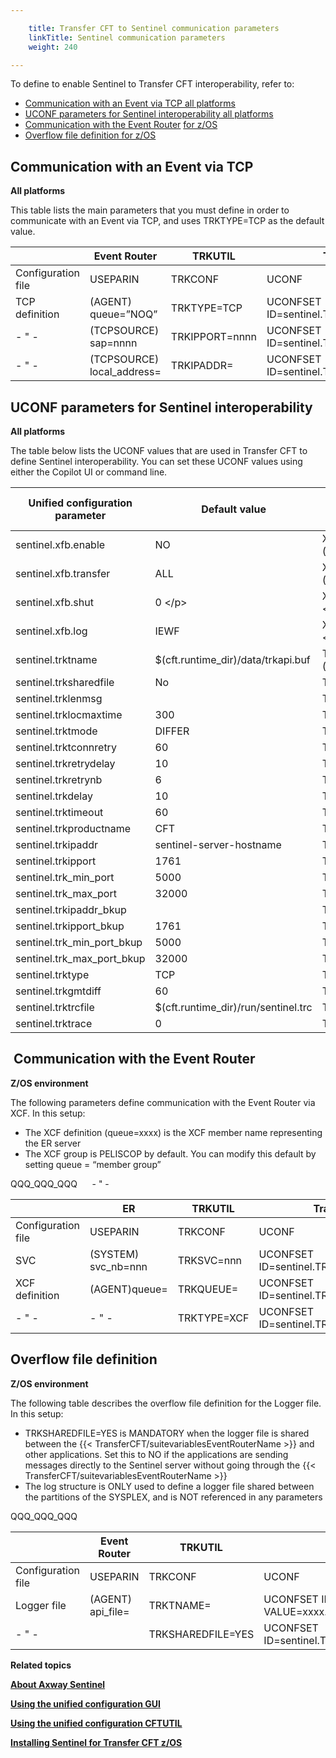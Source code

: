 ```yaml
---

    title: Transfer CFT to Sentinel communication parameters
    linkTitle: Sentinel communication parameters
    weight: 240

---
```

To define to enable Sentinel to Transfer CFT interoperability, refer to:

- [](#Communication%20with%20the%20Event%20Router)[Communication with an Event via TCP all platforms](#Communication%20with%20an%20Event%20via%20TCP) 
- [UCONF parameters for Sentinel interoperability all platforms](#UCONF%20parameters%20for%20Sentinel%20interoperability)
- [Communication with the Event Router](#Communication%20with%20the%20Event%20Router) [for z/OS](#Communication%20with%20the%20Event%20Router)   
- [Overflow file definition for z/OS](#Overflow%20file%20definition) 

<span id="Communication with an Event via TCP"></span>

## Communication with an Event via TCP

**All platforms**

This table lists the main parameters that you must define in order to communicate with an Event via TCP, and uses TRKTYPE=TCP as the default value.


|   | Event Router  | TRKUTIL  | Transfer CFT  |
| --- | --- | --- | --- |
| Configuration file  | USEPARIN  | TRKCONF  | UCONF  |
| TCP definition  | (AGENT)<br/> queue=”NOQ” | TRKTYPE=TCP  | UCONFSET ID=sentinel.TRKTYPE,VALUE=TCP  |
| - " -  | (TCPSOURCE) sap=nnnn  | TRKIPPORT=nnnn  | UCONFSET ID=sentinel.TRKIPPORT,VALUE=nnnn  |
| - " -  | (TCPSOURCE)<br/> local_address= | TRKIPADDR=  | UCONFSET ID=sentinel.TRKIPADDR,VALUE=  |


<span id="UCONF parameters for Sentinel interoperability"></span>

## UCONF parameters for Sentinel interoperability

**All platforms**

The table below lists the UCONF values that are used in Transfer CFT to define Sentinel interoperability. You can set these UCONF values using either the Copilot UI or command line.


| Unified configuration parameter  | Default value  | Former Sentinel parameter name<br/> trkapi.cfg |
| --- | --- | --- |
| sentinel.xfb.enable  | NO  | XFB.Sentinel (trkapi.cfg)  |
| sentinel.xfb.transfer | ALL | XFB.Transfer (trkapi.cfg) &lt;/p&gt; |
| sentinel.xfb.shut | 0 &lt;/p&gt; | XFB.Shut (trkapi.cfg) &lt;/p&gt; |
| sentinel.xfb.log | IEWF | XFB.Log (trkapi.cfg) &lt;/p&gt; |
| sentinel.trktname | $(cft.runtime_dir)/data/trkapi.buf  | TRKTNAME (trkapi.cfg)  |
| sentinel.trksharedfile  | No  | TRKSHAREDFILE  |
| sentinel.trklenmsg  |   | TRKLENMSG  |
| sentinel.trklocmaxtime  | 300  | TRKLOCMAXTIME  |
| sentinel.trktmode  | DIFFER | TRKTMODE  |
| sentinel.trktconnretry  | 60 | TRKTCONNRETRY  |
| sentinel.trkretrydelay  | 10 | TRKRETRYDELAY  |
| sentinel.trkretrynb  | 6 | TRKRETRYNB  |
| sentinel.trkdelay  | 10 | TRKDELAY  |
| sentinel.trktimeout  | 60 | TRKTIMEOUT  |
| sentinel.trkproductname  | CFT  | TRKPRODUCTNAME  |
| sentinel.trkipaddr  | sentinel-server-hostname  | TRKIPADDR  |
| sentinel.trkipport  | 1761  | TRKIPPORT  |
| sentinel.trk_min_port  | 5000  | TRK_MIN_PORT  |
| sentinel.trk_max_port  | 32000 | TRK_MAX_PORT  |
| sentinel.trkipaddr_bkup |   | TRKIPADDR_BKUP  |
| sentinel.trkipport_bkup  | 1761  | TRKIPPORT_BKUP  |
| sentinel.trk_min_port_bkup  | 5000  | TRK_MIN_PORT_BKUP  |
| sentinel.trk_max_port_bkup  | 32000  | TRK_MAX_PORT_BKUP  |
| sentinel.trktype  | TCP  | TRKTYPE  |
| sentinel.trkgmtdiff  | 60  | TRKGMTDIFF  |
| sentinel.trktrcfile  | $(cft.runtime_dir)/run/sentinel.trc  | TRKTRCFILE  |
| sentinel.trktrace  | 0  | TRKTRACE  |


<span id="Communication with the Event Router"></span>

##  Communication with the Event Router

**Z/OS environment**

The following parameters define communication with the Event Router via XCF. In this setup:

- The XCF definition (queue=xxxx) is the XCF member name representing the ER server
- The XCF group is PELISCOP by default. You can modify this default by setting queue = “member group”

QQQ\_QQQ\_QQQ      - " -


|   | ER  | TRKUTIL  | Transfer CFT  |
| --- | --- | --- | --- |
| Configuration file  | USEPARIN  | TRKCONF  | UCONF  |
| SVC  | (SYSTEM)<br/> svc_nb=nnn | TRKSVC=nnn  | UCONFSET ID=sentinel.TRKSVC,VALUE=nnn  |
| XCF definition  | (AGENT)queue=  | TRKQUEUE=  | UCONFSET ID=sentinel.TRKQUEUE,VALUE=xxxx  |
|  - " -  |  - " -  | TRKTYPE=XCF  | UCONFSET ID=sentinel.TRKTYPE,VALUE=XCF  |


<span id="Overflow file definition"></span>

## Overflow file definition

**Z/OS environment**

The following table describes the overflow file definition for the Logger file. In this setup:

- TRKSHAREDFILE=YES is MANDATORY when the logger file is shared between the {{< TransferCFT/suitevariablesEventRouterName >}} and other applications. Set this to NO if the applications are sending messages directly to the Sentinel server without going through the {{< TransferCFT/suitevariablesEventRouterName >}}
- The log structure is ONLY used to define a logger file shared between the partitions of the SYSPLEX, and is NOT referenced in any parameters

QQQ\_QQQ\_QQQ


|   | Event Router  | TRKUTIL  | Transfer CFT  |
| --- | --- | --- | --- |
| Configuration file  | USEPARIN  | TRKCONF  | UCONF  |
| Logger file  | (AGENT)<br/> api_file= | TRKTNAME=  | UCONFSET ID=sentinel.TRKTNAME, VALUE=xxxx.xxxx.xxx  |
| - " -  |   | TRKSHAREDFILE=YES  | UCONFSET ID=sentinel.TRKSHAREDFILE,VALUE=YES  |


****Related topics****

****[About Axway Sentinel](../../../../../using_sentinel)****

****[Using the unified configuration GUI](../../../../../admin_intro/uconf/uconf_interface_actions)****

****[Using the unified configuration CFTUTIL](../../../../../admin_intro/uconf/uconf_w_cftutil)****

****[Installing Sentinel for Transfer CFT z/OS](../../../overview_install_zos/manual_installation_steps/t_install_sentinel_zos)****
